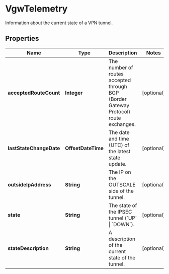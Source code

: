 

# VgwTelemetry

Information about the current state of a VPN tunnel.

## Properties

| Name | Type | Description | Notes |
|------------ | ------------- | ------------- | -------------|
|**acceptedRouteCount** | **Integer** | The number of routes accepted through BGP (Border Gateway Protocol) route exchanges. |  [optional] |
|**lastStateChangeDate** | **OffsetDateTime** | The date and time (UTC) of the latest state update. |  [optional] |
|**outsideIpAddress** | **String** | The IP on the OUTSCALE side of the tunnel. |  [optional] |
|**state** | **String** | The state of the IPSEC tunnel (&#x60;UP&#x60; \\| &#x60;DOWN&#x60;). |  [optional] |
|**stateDescription** | **String** | A description of the current state of the tunnel. |  [optional] |



